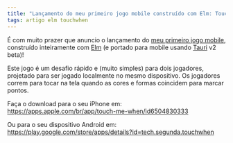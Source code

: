 ```yaml
---
title: "Lançamento do meu primeiro jogo mobile construído com Elm: Touch me When!"
tags: artigo elm touchwhen
---
```


É com muito prazer que anuncio o lançamento do [meu primeiro jogo mobile](https://apps.apple.com/br/app/touch-me-when/id6504830333), construído inteiramente com [Elm](https://elm-lang.org/) (e portado para mobile usando [Tauri](https://tauri.app/) v2 beta)!

Este jogo é um desafio rápido e (muito simples) para dois jogadores, projetado para ser jogado localmente no mesmo dispositivo. Os jogadores correm para tocar na tela quando as cores e formas coincidem para marcar pontos.

Faça o download para o seu iPhone em: https://apps.apple.com/br/app/touch-me-when/id6504830333

Ou para o seu dispositivo Android em:
https://play.google.com/store/apps/details?id=tech.segunda.touchwhen